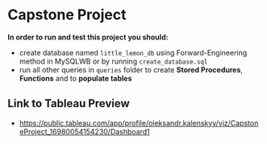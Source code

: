 # Capstone Project

**In order to run and test this project you should:**
- create database named `little_lemon_db` using Forward-Engineering method in MySQLWB or by running `create_database.sql`
- run all other queries in `queries` folder to create **Stored Procedures**, **Functions** and to **populate tables**
	
## Link to Tableau Preview
- https://public.tableau.com/app/profile/oleksandr.kalenskyy/viz/CapstoneProject_16980054154230/Dashboard1

